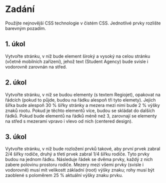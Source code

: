 # Zadání
Použijte nejnovější CSS technologie v čistém CSS. Jednotlivé prvky rozlište barevným pozadím.

## 1. úkol
Vytvořte stránku, v níž bude element široký a vysoký na celou stránku (včetně mobilních zařízení), jehož text (Student Agency) bude svisle i vodorovně zarovnán na střed.

## 2. úkol
Vytvořte stránku, v níž se budou elementy (s textem Regiojet), opakovat na řádcích (pokud to půjde, budou na řádku alespoň tři tyto elemety). Jejich šířka bude alespoň 30 % šířky stránky a mezera mezi nimi bude 2 % výšky znaků rootu. Pokud je těchto elementů více, budou se skládat do dalších řádků. Pokud bude elementů na řádků méně než 3, zarovnají se elementy na střed s mezerami vpravo i vlevo od nich (centered design).

## 3. úkol
Vytvořte stránku, v níž bude rozložení prvků takové, aby první prvek zabral 2/4 šířky rodiče, druhý a třetí prvek zabral 1/4 šířku rodiče. Tyto prvky budou na jednom řádku.
Následuje řádek se dvěma prvky, každý z nich zabere polovinu prostoru rodiče.
Mezery mezi všemi prvky (svisle i vodorovně) musí mít velikostt základní (root) výšky znaku; rohy musí být zaoblené s poloměrem 25 % aktuální výšky znaku prvku.
